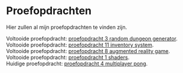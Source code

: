 # Proefopdrachten

Hier zullen al mijn proefopdrachten te vinden zijn.

Voltooide proefopdracht: [proefopdracht 3 random dungeon generator](https://github.com/Doyrd/proefopdrachten/tree/master/Proefopdracht%203%20(PGD)).
<br/>
Voltooide proefopdracht: [proefopdracht 11 inventory system](https://github.com/Doyrd/Proefopdrachten/tree/master/Proefopdracht%2011%20(IS)).
<br/>
Voltooide proefopdracht: [proefopdracht 8 augmented reality game](https://github.com/Doyrd/Proefopdrachten/tree/master/Proefopdracht%208%20(AR)).
</br>
Voltooide proefopdracht: [proefopdracht 1 shaders](https://github.com/Doyrd/Proefopdrachten/tree/master/Proefopdracht%201%20(S)).
</br>
Huidige proefopdracht: [proefopdracht 4 multiplayer pong](https://github.com/Doyrd/Proefopdrachten/tree/master/Proefopdracht%204%20(MP)).
